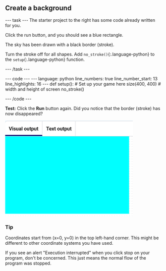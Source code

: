 <h2 class="c-project-heading--task">Create a background</h2>

--- task ---
The starter project to the right has some code already written for you.

Click the run button, and you should see a blue rectangle.

The sky has been drawn with a black border (stroke). 

Turn the stroke off for all shapes. Add `no_stroke()`{:.language-python} to the `setup`{:.language-python} function.

 --- /task ---

<div class="c-project-code">
--- code ---
---
language: python
line_numbers: true
line_number_start: 13
line_highlights: 16
---
def setup():
# Set up your game here
    size(400, 400)  # width and height of screen
    no_stroke()

--- /code ---

</div>

**Test:** Click the **Run** button again. Did you notice that the border (stroke) has now disappeared?

![image of a blue rectangle](images/sky.png)

<div class="c-project-callout c-project-callout--tip">

### Tip

Coordinates start from (x=0, y=0) in the top left-hand corner. This might be different to other coordinate systems you have used.

If you see an alert "Execution interrupted" when you click stop on your program, don't be concerned. This just means the normal flow of the program was stopped.

</div>

